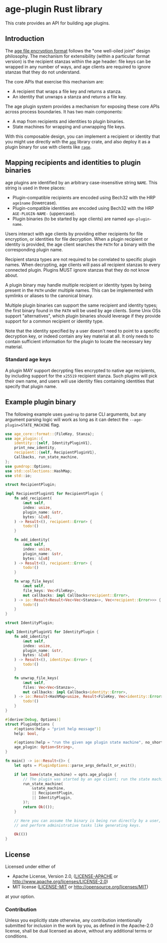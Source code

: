 # age-plugin Rust library

This crate provides an API for building age plugins.

## Introduction

The [age file encryption format] follows the "one well-oiled joint" design philosophy.
The mechanism for extensibility (within a particular format version) is the recipient
stanzas within the age header: file keys can be wrapped in any number of ways, and age
clients are required to ignore stanzas that they do not understand.

The core APIs that exercise this mechanism are:
- A recipient that wraps a file key and returns a stanza.
- An identity that unwraps a stanza and returns a file key.

The age plugin system provides a mechanism for exposing these core APIs across process
boundaries. It has two main components:

- A map from recipients and identities to plugin binaries.
- State machines for wrapping and unwrapping file keys.

With this composable design, you can implement a recipient or identity that you might
use directly with the [`age`] library crate, and also deploy it as a plugin binary for
use with clients like [`rage`].

[age file encryption format]: https://age-encryption.org/v1
[`age`]: https://crates.io/crates/age
[`rage`]: https://crates.io/crates/rage

## Mapping recipients and identities to plugin binaries

age plugins are identified by an arbitrary case-insensitive string `NAME`. This string
is used in three places:

- Plugin-compatible recipients are encoded using Bech32 with the HRP `age1name`
  (lowercase).
- Plugin-compatible identities are encoded using Bech32 with the HRP
  `AGE-PLUGIN-NAME-` (uppercase).
- Plugin binaries (to be started by age clients) are named `age-plugin-name`.

Users interact with age clients by providing either recipients for file encryption, or
identities for file decryption. When a plugin recipient or identity is provided, the
age client searches the `PATH` for a binary with the corresponding plugin name.

Recipient stanza types are not required to be correlated to specific plugin names.
When decrypting, age clients will pass all recipient stanzas to every connected
plugin. Plugins MUST ignore stanzas that they do not know about.

A plugin binary may handle multiple recipient or identity types by being present in
the `PATH` under multiple names. This can be implemented with symlinks or aliases to
the canonical binary.

Multiple plugin binaries can support the same recipient and identity types; the first
binary found in the `PATH` will be used by age clients. Some Unix OSs support
"alternatives", which plugin binaries should leverage if they provide support for a
common recipient or identity type.

Note that the identity specified by a user doesn't need to point to a specific
decryption key, or indeed contain any key material at all. It only needs to contain
sufficient information for the plugin to locate the necessary key material.

### Standard age keys

A plugin MAY support decrypting files encrypted to native age recipients, by including
support for the `x25519` recipient stanza. Such plugins will pick their own name, and
users will use identity files containing identities that specify that plugin name.

## Example plugin binary

The following example uses `gumdrop` to parse CLI arguments, but any argument parsing
logic will work as long as it can detect the `--age-plugin=STATE_MACHINE` flag.

```rust
use age_core::format::{FileKey, Stanza};
use age_plugin::{
    identity::{self, IdentityPluginV1},
    print_new_identity,
    recipient::{self, RecipientPluginV1},
    Callbacks, run_state_machine,
};
use gumdrop::Options;
use std::collections::HashMap;
use std::io;

struct RecipientPlugin;

impl RecipientPluginV1 for RecipientPlugin {
    fn add_recipient(
        &mut self,
        index: usize,
        plugin_name: &str,
        bytes: &[u8],
    ) -> Result<(), recipient::Error> {
        todo!()
    }

    fn add_identity(
        &mut self,
        index: usize,
        plugin_name: &str,
        bytes: &[u8]
    ) -> Result<(), recipient::Error> {
        todo!()
    }

    fn wrap_file_keys(
        &mut self,
        file_keys: Vec<FileKey>,
        mut callbacks: impl Callbacks<recipient::Error>,
    ) -> io::Result<Result<Vec<Vec<Stanza>>, Vec<recipient::Error>>> {
        todo!()
    }
}

struct IdentityPlugin;

impl IdentityPluginV1 for IdentityPlugin {
    fn add_identity(
        &mut self,
        index: usize,
        plugin_name: &str,
        bytes: &[u8]
    ) -> Result<(), identityw::Error> {
        todo!()
    }

    fn unwrap_file_keys(
        &mut self,
        files: Vec<Vec<Stanza>>,
        mut callbacks: impl Callbacks<identity::Error>,
    ) -> io::Result<HashMap<usize, Result<FileKey, Vec<identity::Error>>>> {
        todo!()
    }
}

#[derive(Debug, Options)]
struct PluginOptions {
    #[options(help = "print help message")]
    help: bool,

    #[options(help = "run the given age plugin state machine", no_short)]
    age_plugin: Option<String>,
}

fn main() -> io::Result<()> {
    let opts = PluginOptions::parse_args_default_or_exit();

    if let Some(state_machine) = opts.age_plugin {
        // The plugin was started by an age client; run the state machine.
        run_state_machine(
            &state_machine,
            || RecipientPlugin,
            || IdentityPlugin,
        )?;
        return Ok(());
    }

    // Here you can assume the binary is being run directly by a user,
    // and perform administrative tasks like generating keys.

    Ok(())
}
```

## License

Licensed under either of

 * Apache License, Version 2.0, ([LICENSE-APACHE](../LICENSE-APACHE) or
   http://www.apache.org/licenses/LICENSE-2.0)
 * MIT license ([LICENSE-MIT](../LICENSE-MIT) or http://opensource.org/licenses/MIT)

at your option.

### Contribution

Unless you explicitly state otherwise, any contribution intentionally
submitted for inclusion in the work by you, as defined in the Apache-2.0
license, shall be dual licensed as above, without any additional terms or
conditions.
